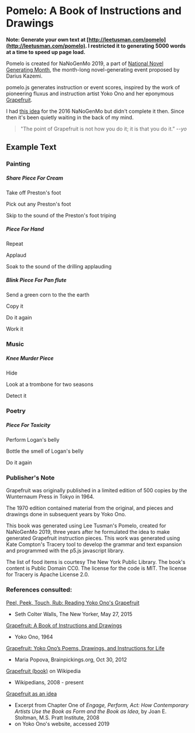 Pomelo: A Book of Instructions and Drawings  
===========================================

**Note: Generate your own text at [http://leetusman.com/pomelo](http://leetusman.com/pomelo). I restricted it to generating 5000 words at a time to speed up page load.**

Pomelo is created for NaNoGenMo 2019, a part of [National Novel Generating Month](https://nanogenmo.github.io/), the month-long novel-generating event proposed by Darius Kazemi.

pomelo.js generates instruction or event scores, inspired by the work of pioneering fluxus and instruction artist Yoko Ono and her eponymous [Grapefruit](https://www.newyorker.com/books/page-turner/peel-peek-touch-rub-reading-yoko-onos-grapefruit). 

I had [this idea](https://github.com/NaNoGenMo/2016/issues/22) for the 2016 NaNoGenMo but didn't complete it then. Since then it's been quietly waiting in the back of my mind.

> "The point of Grapefruit is not how you do it; it is that you do it.” *--yo*

## Example Text 

### Painting

##### Share Piece For Cream

Take off Preston's foot

Pick out any Preston's foot

Skip to the sound of the Preston's foot triping

##### Piece For Hand

Repeat

Applaud

Soak to the sound of the drilling applauding

##### Blink Piece For Pan flute

Send a green corn to the the earth

Copy it

Do it again

Work it

### Music

##### Knee Murder Piece

Hide

Look at a trombone for two seasons

Detect it

### Poetry

##### Piece For Toxicity

Perform Logan's belly

Bottle the smell of Logan's belly

Do it again




### Publisher's Note
Grapefruit was originally published in a limited edition of 500 copies by the Wunternaum Press in Tokyo in 1964.

The 1970 edition contained material from the original, and pieces and drawings done in subsequent years by Yoko Ono.

This book was generated using Lee Tusman's Pomelo, created for NaNoGenMo 2019, three years after he formulated the idea to make generated Grapefruit instruction pieces. This work was generated using Kate Compton's Tracery tool to develop the grammar and text expansion and programmed with the p5.js javascript library.

The list of food items is courtesy The New York Public Library. The book's content is Public Domain CC0. The license for the code is MIT. The license for Tracery is Apache License 2.0.

### References consulted:

[Peel, Peek, Touch, Rub: Reading Yoko Ono's Grapefruit](https://www.newyorker.com/books/page-turner/peel-peek-touch-rub-reading-yoko-onos-grapefruit)
- Seth Colter Walls, The New Yorker, May 27, 2015

[Grapefruit: A Book of Instructions and Drawings](https://monoskop.org/images/6/64/Ono_Yoko_Grapefruit_A_Book_of_Instructions_and_Drawings_2000.pdf)
- Yoko Ono, 1964

[Grapefruit: Yoko Ono’s Poems, Drawings, and Instructions for Life](https://www.brainpickings.org/2012/10/30/yoko-ono-grapefruit/)
- Maria Popova, Brainpickings.org, Oct 30, 2012

[Grapefruit (book)](https://en.wikipedia.org/wiki/Grapefruit_(book)) on Wikipedia
- Wikipedians, 2008 - present

[Grapefruit as an idea](http://www.a-i-u.net/grapefruit-as-an-idea/)
- Excerpt from Chapter One of *Engage, Perform, Act: How Contemporary Artists Use the Book as Form and the Book as Idea*, by Joan E. Stoltman, M.S. Pratt Institute, 2008
- on Yoko Ono's website, accessed 2019
